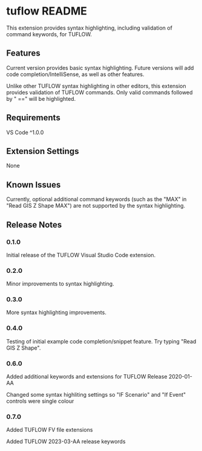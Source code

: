 # tuflow README

This extension provides syntax highlighting, including validation of command keywords, for TUFLOW.

## Features

Current version provides basic syntax highlighting. Future versions will add code completion/IntelliSense, as well as other features.

Unlike other TUFLOW syntax highlighting in other editors, this extension provides validation of TUFLOW commands. Only valid commands followed by " ==" will be highlighted.

## Requirements

VS Code ^1.0.0

## Extension Settings

None

## Known Issues

Currently, optional additional command keywords (such as the "MAX" in "Read GIS Z Shape MAX") are not supported by the syntax highlighting.

## Release Notes

### 0.1.0

Initial release of the TUFLOW Visual Studio Code extension.

### 0.2.0

Minor improvements to syntax highlighting.

### 0.3.0

More syntax highlighting improvements.

### 0.4.0

Testing of initial example code completion/snippet feature. Try typing "Read GIS Z Shape".

### 0.6.0

Added additional keywords and extensions for TUFLOW Release 2020-01-AA

Changed some syntax highliting settings so "IF Scenario" and "If Event" controls were single colour

### 0.7.0

Added TUFLOW FV file extensions

Added TUFLOW 2023-03-AA release keywords